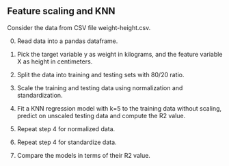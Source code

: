 ## Feature scaling and KNN

Consider the data from CSV file weight-height.csv.

0) Read data into a pandas dataframe.

1) Pick the target variable y as weight in kilograms, and the feature variable X as height in centimeters.

2) Split the data into training and testing sets with 80/20 ratio.

3) Scale the training and testing data using normalization and standardization.

4) Fit a KNN regression model with k=5 to the training data without scaling, predict on unscaled testing data and compute the R2 value.

5) Repeat step 4 for normalized data.

6) Repeat step 4 for standardize data.

7) Compare the models in terms of their R2 value.
